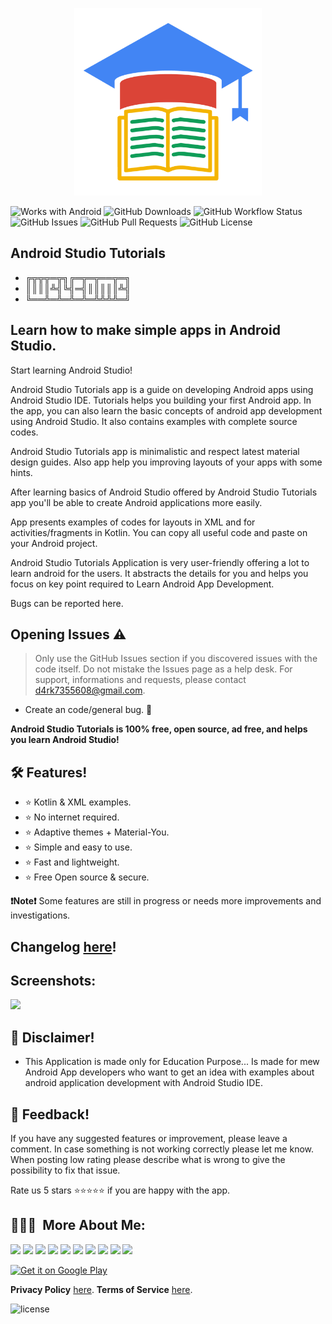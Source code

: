 <p align="center">
<img src="/app/src/main/play/listings/en-US/graphics/ic_launcher-playstore.png" width="300">
</p>

![Works with Android](https://img.shields.io/badge/Made%20for-Android-lime?style=for-the-badge&logo=android)
![GitHub Downloads](https://img.shields.io/github/downloads/D4rK7355608/com.d4rk.androidtutorials/total?color=green&style=for-the-badge&logo=github)
![GitHub Workflow Status](https://img.shields.io/github/workflow/status/D4rK7355608/com.d4rk.androidtutorials/Android%20CI/master?style=for-the-badge&logo=github)
![GitHub Issues](https://img.shields.io/github/issues/D4rK7355608/com.d4rk.androidtutorials?style=for-the-badge&logo=github)
![GitHub Pull Requests](https://img.shields.io/github/issues-pr/D4rK7355608/com.d4rk.androidtutorials?style=for-the-badge&logo=github)
![GitHub License](https://img.shields.io/github/license/D4rK7355608/com.d4rk.androidtutorials?style=for-the-badge&logo=github)

## Android Studio Tutorials

- ╔╦╦╦═╦╗╔═╦═╦══╦═╗
- ║║║║╩╣╚╣═╣║║║║║╩╣
- ╚══╩═╩═╩═╩═╩╩╩╩═╝

## Learn how to make simple apps in Android Studio.

Start learning Android Studio!

Android Studio Tutorials app is a guide on developing Android apps using Android Studio IDE. Tutorials helps you building your first Android app. In the app, you can also learn the basic concepts of android app development using Android Studio. It also contains examples with complete source codes.

Android Studio Tutorials app is minimalistic and respect latest material design guides. Also app help you improving layouts of your apps with some hints.

After learning basics of Android Studio offered by Android Studio Tutorials app you'll be able to create Android applications more easily.

App presents examples of codes for layouts in XML and for activities/fragments in Kotlin. You can copy all useful code and paste on your Android project.

Android Studio Tutorials Application is very user-friendly offering a lot to learn android for the users. It abstracts the details for you and helps you focus on key point required to Learn Android App Development.

Bugs can be reported here.

## Opening Issues :warning:

> Only use the GitHub Issues section if you discovered issues with the code itself. Do not mistake the Issues page as a help desk.
> For support, informations and requests, please contact <d4rk7355608@gmail.com>.

- Create an code/general bug.  🐞

__Android Studio Tutorials is 100% free, open source, ad free, and helps you learn Android Studio!__

## 🛠️ Features!
- ⭐️ Kotlin & XML examples.
- ⭐️ No internet required.
- ⭐️ Adaptive themes + Material-You.
- ⭐️ Simple and easy to use.
- ⭐️ Fast and lightweight.
- ⭐️ Free Open source & secure.

__❗️Note❗️__ Some features are still in progress or needs more improvements and investigations.

## Changelog [here](https://raw.githubusercontent.com/D4rK7355608/com.d4rk.musicsleeptimer.plus/master/CHANGELOG.md)!

## Screenshots:

<img src="/app/src/main/play/listings/en-US/graphics/phone-screenshots/5-screenshot_all.png">

## 🛑 Disclaimer!
- This Application is made only for Education Purpose... Is made for mew Android App developers who want to get an idea with examples about android application development with Android Studio IDE.

## 💬 Feedback!
If you have any suggested features or improvement, please leave a comment. In case something is not working correctly please let me know. When posting low rating please describe what is wrong to give the possibility to fix that issue.

Rate us 5 stars ⭐⭐⭐⭐⭐ if you are happy with the app.

## 👨🏻‍💻 &nbsp;More About Me:
<a href="mailto:d4rk7355608@gmail.com"><img src="https://img.shields.io/badge/d4rk7355608@gmail.com-red?style=for-the-badge&logo=gmail&logoColor=white"/></a>
<a href="https://developers.google.com/profile/u/D4rK7355608"><img src="https://img.shields.io/badge/Android%20Developers-white?style=for-the-badge&logo=android"/></a>
<a href="https://forum.xda-developers.com/m/d4rk7355608.10095012/"><img src="https://img.shields.io/badge/XDA%20Developers-grey?style=for-the-badge&logo=xdadevelopers"/></a>
<a href="https://www.deviantart.com/d4rk7355608"><img src="https://img.shields.io/badge/DeviantArt-default?style=for-the-badge&logo=deviantart&logoColor=white"/></a>
<a href="https://gamejolt.com/@D4rK_S-A-D"><img src="https://img.shields.io/badge/GameJolt-grey?style=for-the-badge&logo=gamejolt&logoColor=white"/></a>
<a href="https://patreon.com/D4rK7355608"><img src="https://img.shields.io/endpoint.svg?url=https%3A%2F%2Fshieldsio-patreon.vercel.app%2Fapi%3Fusername%3DD4rK7355608%26type%3Dpatrons&style=for-the-badge"/></a>
<a href="https://www.paypal.me/d4rkmichaeltutorials"><img src="https://img.shields.io/badge/Paypal-white?style=for-the-badge&logo=paypal"/></a>
<a href="https://twitter.com/D4rK7355608/"><img src="https://img.shields.io/twitter/follow/D4rK7355608?color=blue&label=Twitter&logo=Twitter&style=for-the-badge"/></a>
<a href="https://www.youtube.com/c/D4rK7355608/"><img src="https://img.shields.io/youtube/channel/subscribers/UCLDi-rmSRry0pNL-oVvGJAw?color=darkred&label=D4rK&logo=youtube&logoColor=darkred&style=for-the-badge"/></a>
<a href="https://github.com/D4rK7355608/"><img src="https://img.shields.io/github/followers/D4rK7355608?color=white&logo=GitHub&style=for-the-badge"/></a>

[<img src="https://raw.githubusercontent.com/steverichey/google-play-badge-svg/master/img/en_get.svg"
alt="Get it on Google Play"
height="90">](https://play.google.com/store/apps/details?id=com.d4rk.androidtutorials)

__Privacy Policy__ [here](https://sites.google.com/view/d4rk7355608/more/apps/android-studio-tutorials/privacy-policy).
__Terms of Service__ [here](https://sites.google.com/view/d4rk7355608/more/apps/android-studio-tutorials/terms-of-service).

![license](https://imgur.com/QQlcEVT.png)